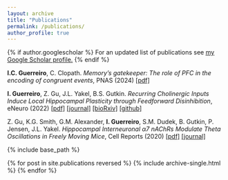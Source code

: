 ```yaml
---
layout: archive
title: "Publications"
permalink: /publications/
author_profile: true
---
```


{% if author.googlescholar %}
  For an updated list of publications see <u><a href="{{author.googlescholar}}">my Google Scholar profile</a>.</u>
{% endif %}

**I.C. Guerreiro**, C. Clopath. *Memory’s gatekeeper: The role of PFC in the encoding of congruent events*, PNAS (2024)
[[pdf]]()

**I. Guerreiro**, Z. Gu, J.L. Yakel, B.S. Gutkin. *Recurring Cholinergic Inputs Induce Local Hippocampal Plasticity through Feedforward Disinhibition*, eNeuro (2022)
[[pdf]](http://inesCompleto.github.io/files/Guerreiro_2022.pdf)
[[journal]](https://www.eneuro.org/content/9/5/ENEURO.0389-21.2022.abstract)
[[bioRxiv]](https://www.biorxiv.org/content/10.1101/2020.10.13.337188v2.abstract)
[[github]](https://github.com/inesCompleto/Hippocampal_Plasticity)

Z. Gu, K.G. Smith, G.M. Alexander, **I. Guerreiro**, S.M. Dudek, B. Gutkin, P. Jensen, J.L. Yakel. *Hippocampal Interneuronal α7 nAChRs Modulate Theta Oscillations in Freely Moving Mice*, Cell Reports (2020)
[[pdf]](http://inesCompleto.github.io/files/Gu_2020.pdf)
[[journal]](https://www.cell.com/cell-reports/fulltext/S2211-1247(20)30720-8)

{% include base_path %}

{% for post in site.publications reversed %}
  {% include archive-single.html %}
{% endfor %}

